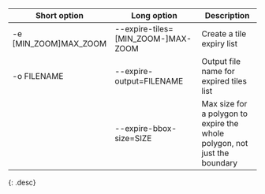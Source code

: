 | Short option          | Long option                         | Description |
| --------------------- | ----------------------------------- | --- |
| -e [MIN_ZOOM]MAX_ZOOM | \--expire-tiles=[MIN_ZOOM-]MAX-ZOOM | Create a tile expiry list |
| -o FILENAME           | \--expire-output=FILENAME           | Output file name for expired tiles list |
|                       | \--expire-bbox-size=SIZE            | Max size for a polygon to expire the whole polygon, not just the boundary |
{: .desc}
